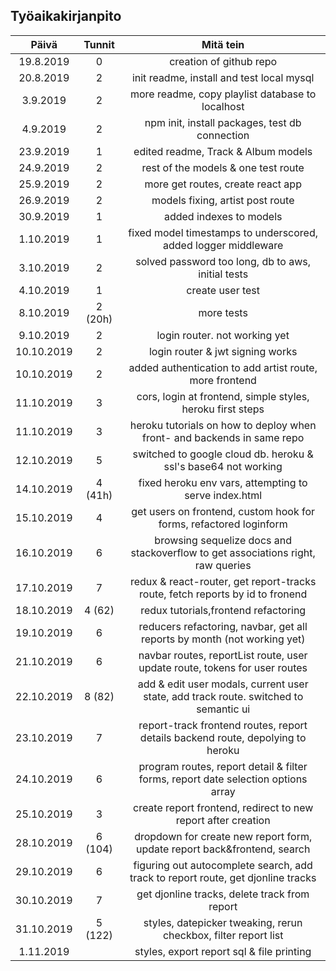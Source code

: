 ## Työaikakirjanpito

|   Päivä    | Tunnit  |                                      Mitä tein                                       |
| :--------: | :-----: | :----------------------------------------------------------------------------------: |
| 19.8.2019  |    0    |                               creation of github repo                                |
| 20.8.2019  |    2    |                      init readme, install and test local mysql                       |
|  3.9.2019  |    2    |                   more readme, copy playlist database to localhost                   |
|  4.9.2019  |    2    |                    npm init, install packages, test db connection                    |
| 23.9.2019  |    1    |                         edited readme, Track & Album models                          |
| 24.9.2019  |    2    |                         rest of the models & one test route                          |
| 25.9.2019  |    2    |                          more get routes, create react app                           |
| 26.9.2019  |    2    |                           models fixing, artist post route                           |
| 30.9.2019  |    1    |                               added indexes to models                                |
| 1.10.2019  |    1    |            fixed model timestamps to underscored, added logger middleware            |
| 3.10.2019  |    2    |                  solved password too long, db to aws, initial tests                  |
| 4.10.2019  |    1    |                                   create user test                                   |
| 8.10.2019  | 2 (20h) |                                      more tests                                      |
| 9.10.2019  |    2    |                            login router. not working yet                             |
| 10.10.2019 |    2    |                           login router & jwt signing works                           |
| 10.10.2019 |    2    |               added authentication to add artist route, more frontend                |
| 11.10.2019 |    3    |              cors, login at frontend, simple styles, heroku first steps              |
| 11.10.2019 |    3    |       heroku tutorials on how to deploy when front- and backends in same repo        |
| 12.10.2019 |    5    |            switched to google cloud db. heroku & ssl's base64 not working            |
| 14.10.2019 | 4 (41h) |                fixed heroku env vars, attempting to serve index.html                 |
| 15.10.2019 |    4    |          get users on frontend, custom hook for forms, refactored loginform          |
| 16.10.2019 |    6    |   browsing sequelize docs and stackoverflow to get associations right, raw queries   |
| 17.10.2019 |    7    |    redux & react-router, get report-tracks route, fetch reports by id to fronend     |
| 18.10.2019 | 4 (62)  |                         redux tutorials,frontend refactoring                         |
| 19.10.2019 |    6    |       reducers refactoring, navbar, get all reports by month (not working yet)       |
| 21.10.2019 |    6    |      navbar routes, reportList route, user update route, tokens for user routes      |
| 22.10.2019 | 8 (82)  | add & edit user modals, current user state, add track route. switched to semantic ui |
| 23.10.2019 |    7    |   report-track frontend routes, report details backend route, depolying to heroku    |
| 24.10.2019 |    6    |  program routes, report detail & filter forms, report date selection options array   |
| 25.10.2019 |    3    |            create report frontend, redirect to new report after creation             |
| 28.10.2019 | 6 (104) |       dropdown for create new report form, update report back&frontend, search       |
| 29.10.2019 |    6    |   figuring out autocomplete search, add track to report route, get djonline tracks   |
| 30.10.2019 |    7    |                    get djonline tracks, delete track from report                     |
| 31.10.2019 | 5 (122) |           styles, datepicker tweaking, rerun checkbox, filter report list            |
| 1.11.2019  |         |                      styles, export report sql & file printing                       |
